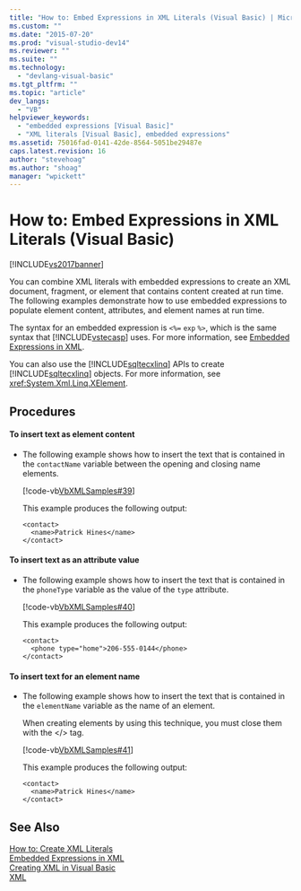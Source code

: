 ```yaml
---
title: "How to: Embed Expressions in XML Literals (Visual Basic) | Microsoft Docs"
ms.custom: ""
ms.date: "2015-07-20"
ms.prod: "visual-studio-dev14"
ms.reviewer: ""
ms.suite: ""
ms.technology: 
  - "devlang-visual-basic"
ms.tgt_pltfrm: ""
ms.topic: "article"
dev_langs: 
  - "VB"
helpviewer_keywords: 
  - "embedded expressions [Visual Basic]"
  - "XML literals [Visual Basic], embedded expressions"
ms.assetid: 75016fad-0141-42de-8564-5051be29487e
caps.latest.revision: 16
author: "stevehoag"
ms.author: "shoag"
manager: "wpickett"
---
```

# How to: Embed Expressions in XML Literals (Visual Basic)
[!INCLUDE[vs2017banner](../../../../includes/vs2017banner.md)]

You can combine XML literals with embedded expressions to create an XML document, fragment, or element that contains content created at run time. The following examples demonstrate how to use embedded expressions to populate element content, attributes, and element names at run time.  
  
 The syntax for an embedded expression is `<%=` `exp` `%>`, which is the same syntax that [!INCLUDE[vstecasp](../../../../includes/vstecasp-md.md)] uses. For more information, see [Embedded Expressions in XML](../../../../visual-basic/programming-guide/language-features/xml/embedded-expressions-in-xml.md).  
  
 You can also use the [!INCLUDE[sqltecxlinq](../../../../includes/sqltecxlinq-md.md)] APIs to create [!INCLUDE[sqltecxlinq](../../../../includes/sqltecxlinq-md.md)] objects. For more information, see <xref:System.Xml.Linq.XElement>.  
  
## Procedures  
  
#### To insert text as element content  
  
-   The following example shows how to insert the text that is contained in the `contactName` variable between the opening and closing name elements.  
  
     [!code-vb[VbXMLSamples#39](../../../../visual-basic/language-reference/operators/codesnippet/visualbasic/how-to-embed-expressions_1.vb)]  
  
     This example produces the following output:  
  
    ```  
    <contact>  
      <name>Patrick Hines</name>  
    </contact>  
    ```  
  
#### To insert text as an attribute value  
  
-   The following example shows how to insert the text that is contained in the `phoneType` variable as the value of the `type` attribute.  
  
     [!code-vb[VbXMLSamples#40](../../../../visual-basic/language-reference/operators/codesnippet/visualbasic/how-to-embed-expressions_2.vb)]  
  
     This example produces the following output:  
  
    ```  
    <contact>  
      <phone type="home">206-555-0144</phone>  
    </contact>  
    ```  
  
#### To insert text for an element name  
  
-   The following example shows how to insert the text that is contained in the `elementName` variable as the name of an element.  
  
     When creating elements by using this technique, you must close them with the \</> tag.  
  
     [!code-vb[VbXMLSamples#41](../../../../visual-basic/language-reference/operators/codesnippet/visualbasic/how-to-embed-expressions_3.vb)]  
  
     This example produces the following output:  
  
    ```  
    <contact>  
      <name>Patrick Hines</name>  
    </contact>  
    ```  
  
## See Also  
 [How to: Create XML Literals](../../../../visual-basic/programming-guide/language-features/xml/how-to-create-xml-literals.md)   
 [Embedded Expressions in XML](../../../../visual-basic/programming-guide/language-features/xml/embedded-expressions-in-xml.md)   
 [Creating XML in Visual Basic](../../../../visual-basic/programming-guide/language-features/xml/creating-xml.md)   
 [XML](../../../../visual-basic/programming-guide/language-features/xml/index.md)